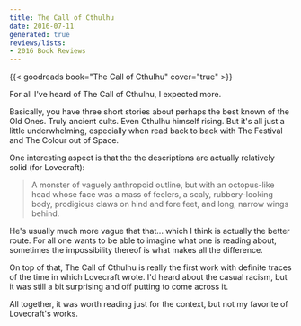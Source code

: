 ```yaml
---
title: The Call of Cthulhu
date: 2016-07-11
generated: true
reviews/lists:
- 2016 Book Reviews
---
```

{{< goodreads book="The Call of Cthulhu" cover="true" >}}

For all I've heard of The Call of Cthulhu, I expected more.  

Basically, you have three short stories about perhaps the best known of the Old Ones. Truly ancient cults. Even Cthulhu himself rising. But it's all just a little underwhelming, especially when read back to back with The Festival and The Colour out of Space.  

<!--more-->

One interesting aspect is that the the descriptions are actually relatively solid (for Lovecraft):  

> A monster of vaguely anthropoid outline, but with an octopus-like head whose face was a mass of feelers, a scaly, rubbery-looking body, prodigious claws on hind and fore feet, and long, narrow wings behind.

He's usually much more vague that that... which I think is actually the better route. For all one wants to be able to imagine what one is reading about, sometimes the impossibility thereof is what makes all the difference.  

On top of that, The Call of Cthulhu is really the first work with definite traces of the time in which Lovecraft wrote. I'd heard about the casual racism, but it was still a bit surprising and off putting to come across it.  

All together, it was worth reading just for the context, but not my favorite of Lovecraft's works.



